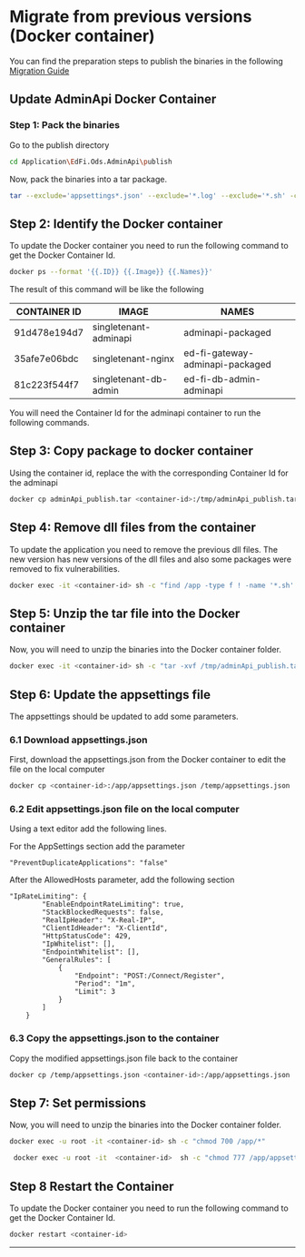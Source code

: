 # Migrate from previous versions (Docker container)

You can find the preparation steps to publish the binaries in the following [Migration Guide](./migration-guide.md)

## Update AdminApi Docker Container

### Step 1: Pack the binaries

Go to the publish directory

```bash
cd Application\EdFi.Ods.AdminApi\publish
```

Now, pack the binaries into a tar package.

```bash
tar --exclude='appsettings*.json' --exclude='*.log' --exclude='*.sh' -cvf adminApi_publish.tar *.*
```

## Step 2: Identify the Docker container

To update the Docker container you need to run the following command to get the Docker Container Id.

```bash
docker ps --format '{{.ID}} {{.Image}} {{.Names}}'
```

The result of this command will be like the following

| CONTAINER ID | IMAGE | NAMES |
| -- | -- | -- |
| 91d478e194d7 | singletenant-adminapi | adminapi-packaged
| 35afe7e06bdc | singletenant-nginx | ed-fi-gateway-adminapi-packaged |
| 81c223f544f7 | singletenant-db-admin | ed-fi-db-admin-adminapi

You will need the Container Id for the adminapi container to run the following commands.

## Step 3: Copy package to docker container

Using the container id, replace the <container-id> with the corresponding Container Id for the adminapi

```bash
docker cp adminApi_publish.tar <container-id>:/tmp/adminApi_publish.tar
```

## Step 4: Remove dll files from the container

To update the application you need to remove the previous dll files.  The new version has new versions of the dll files and also some packages were removed to fix vulnerabilities.

```bash
docker exec -it <container-id> sh -c "find /app -type f ! -name '*.sh' ! -name '*.config' ! -name 'appsettings*.json' -exec rm {} +"
```

## Step 5: Unzip the tar file into the Docker container

Now, you will need to unzip the binaries into the Docker container folder.

```bash
docker exec -it <container-id> sh -c "tar -xvf /tmp/adminApi_publish.tar -C /app/"
```

## Step 6: Update the appsettings file

The appsettings should be updated to add some parameters.  

### 6.1 Download appsettings.json
 
 First, download the appsettings.json from the Docker container to edit the file on the local computer

```bash
docker cp <container-id>:/app/appsettings.json /temp/appsettings.json
```

### 6.2 Edit appsettings.json file on the local computer

Using a text editor add the following lines.

For the AppSettings section add the parameter

```
"PreventDuplicateApplications": "false"
```

After the AllowedHosts parameter, add the following  section

```
"IpRateLimiting": {
        "EnableEndpointRateLimiting": true,
        "StackBlockedRequests": false,
        "RealIpHeader": "X-Real-IP",
        "ClientIdHeader": "X-ClientId",
        "HttpStatusCode": 429,
        "IpWhitelist": [],
        "EndpointWhitelist": [],
        "GeneralRules": [
            {
                "Endpoint": "POST:/Connect/Register",
                "Period": "1m",
                "Limit": 3
            }
        ]
    }
```

### 6.3 Copy the appsettings.json to the container

Copy the modified appsettings.json file back to the container

```bash
docker cp /temp/appsettings.json <container-id>:/app/appsettings.json
```

## Step 7: Set permissions

Now, you will need to unzip the binaries into the Docker container folder.

```bash
docker exec -u root -it <container-id> sh -c "chmod 700 /app/*"
```

```bash
 docker exec -u root -it  <container-id>  sh -c "chmod 777 /app/appsettings.json"
```

## Step 8 Restart the Container

To update the Docker container you need to run the following command to get the Docker Container Id.

```bash
docker restart <container-id> 
```
----------
